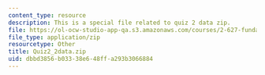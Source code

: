 ```yaml
---
content_type: resource
description: This is a special file related to quiz 2 data zip.
file: https://ol-ocw-studio-app-qa.s3.amazonaws.com/courses/2-627-fundamentals-of-photovoltaics-fall-2013/dbbd3856b03338e648ffa293b3066884_Quiz2_2data.zip
file_type: application/zip
resourcetype: Other
title: Quiz2_2data.zip
uid: dbbd3856-b033-38e6-48ff-a293b3066884
---
```

